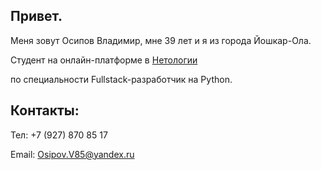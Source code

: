 ## Привет.

Меня зовут Осипов Владимир, мне 39 лет и я из города Йошкар-Ола.

Студент на онлайн-платформе в [Нетологии](https://netology.ru)

по специальности Fullstack-разработчик на Python.

## Контакты:
Тел: +7 (927) 870 85 17

Email: Osipov.V85@yandex.ru
